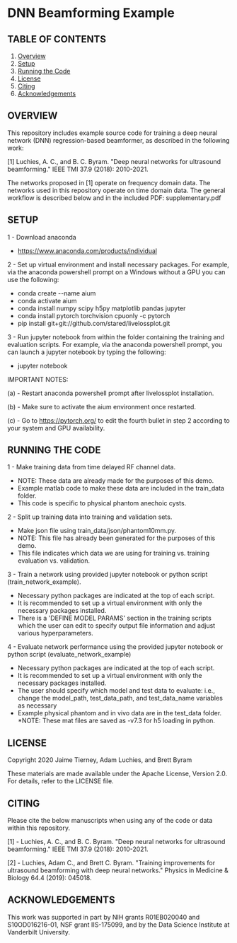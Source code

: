 # DNN Beamforming Example

## TABLE OF CONTENTS

1. [Overview](#Overview)
2. [Setup](#Setup)
3. [Running the Code](#Running-the-Code)
4. [License](#License)
5. [Citing](#Citing)
6. [Acknowledgements](#Acknowledgements)

## OVERVIEW

This repository includes example source code for training a deep neural network (DNN) regression-based beamformer, as described in the following work:

[1] Luchies, A. C., and B. C. Byram. "Deep neural networks for ultrasound beamforming." IEEE TMI 37.9 (2018): 2010-2021.

The networks proposed in [1] operate on frequency domain data. The networks used in this repository operate on time domain data. The general workflow is described below and in the included PDF: supplementary.pdf

## SETUP

1 - Download anaconda 
  - https://www.anaconda.com/products/individual

2 - Set up virtual environment and install necessary packages. For example, via the anaconda powershell prompt on a Windows without a GPU you can use the following:
  - conda create --name aium
  - conda activate aium
  - conda install numpy scipy h5py matplotlib pandas jupyter
  - conda install pytorch torchvision cpuonly -c pytorch
  - pip install git+git://github.com/stared/livelossplot.git

3 - Run jupyter notebook from within the folder containing the training and evaluation scripts. For example, via the anaconda powershell prompt, you can launch a jupyter notebook by typing the following:
  - jupyter notebook

IMPORTANT NOTES: 

(a) - Restart anaconda powershell prompt after livelossplot installation. 

(b) - Make sure to activate the aium environment once restarted. 

(c) - Go to https://pytorch.org/ to edit the fourth bullet in step 2 according to your system and GPU availability.

## RUNNING THE CODE

1 - Make training data from time delayed RF channel data.
  - NOTE: These data are already made for the purposes of this demo. 
  - Example matlab code to make these data are included in the train_data folder.
  - This code is specific to physical phantom anechoic cysts.

2 - Split up training data into training and validation sets.
  - Make json file using train_data/json/phantom10mm.py. 
  - NOTE: This file has already been generated for the purposes of this demo.
  - This file indicates which data we are using for training vs. training evaluation vs. validation. 

3 - Train a network using provided jupyter notebook or python script (train_network_example).
  - Necessary python packages are indicated at the top of each script.
  - It is recommended to set up a virtual environment with only the necessary packages installed.
  - There is a 'DEFINE MODEL PARAMS' section in the training scripts which the user can edit to specify output file information and adjust various hyperparameters.

4 - Evaluate network performance using the provided jupyter notebook or python script (evaluate_network_example)
  - Necessary python packages are indicated at the top of each script.
  - It is recommended to set up a virtual environment with only the necessary packages installed.
  - The user should specify which model and test data to evaluate: i.e., change the model_path, test_data_path, and test_data_name variables as necessary
  - Example physical phantom and in vivo data are in the test_data folder. *NOTE: These mat files are saved as -v7.3 for h5 loading in python.
  
## LICENSE

Copyright 2020 Jaime Tierney, Adam Luchies, and Brett Byram

These materials are made available under the Apache License, Version 2.0. For details, refer to the LICENSE file.

## CITING

Please cite the below manuscripts when using any of the code or data within this repository. 

[1] - Luchies, A. C., and B. C. Byram. "Deep neural networks for ultrasound beamforming." IEEE TMI 37.9 (2018): 2010-2021.

[2] - Luchies, Adam C., and Brett C. Byram. "Training improvements for ultrasound beamforming with deep neural networks." Physics in Medicine & Biology 64.4 (2019): 045018.

## ACKNOWLEDGEMENTS

This work was supported in part by NIH grants R01EB020040 and S10OD016216-01, NSF grant IIS-175099, and by the Data Science Institute at Vanderbilt University.
